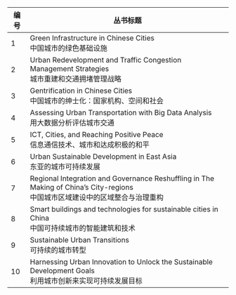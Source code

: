 
| 编号 | 丛书标题 |
| ---- | ---- |
| 1 | Green Infrastructure in Chinese Cities<br>中国城市的绿色基础设施 |
| 2 | Urban Redevelopment and Traffic Congestion Management Strategies <br>城市重建和交通拥堵管理战略 |
| 3 | Gentrification in Chinese Cities<br>中国城市的绅士化：国家机构、空间和社会 |
| 4 | Assessing Urban Transportation with Big Data Analysis<br>用大数据分析评估城市交通 |
| 5 | ICT, Cities, and Reaching Positive Peace<br>信息通信技术、城市和达成积极的和平 |
| 6 | Urban Sustainable Development in East Asia<br>东亚的城市可持续发展 |
| 7 | Regional Integration and Governance Reshuffling in The Making of China’s City-regions<br>中国城市区域建设中的区域整合与治理重构 |
| 8 | Smart buildings and technologies for sustainable cities in China<br>中国可持续城市的智能建筑和技术 |
| 9 | Sustainable Urban Transitions<br>可持续的城市转型 |
| 10 | Harnessing Urban Innovation to Unlock the Sustainable Development Goals<br>利用城市创新来实现可持续发展目标 |
